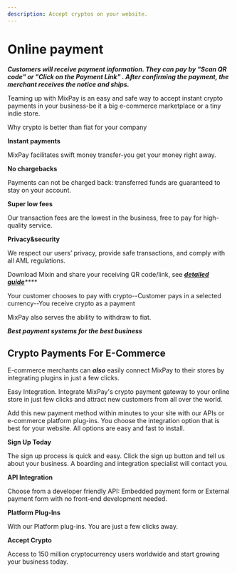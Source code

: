 ```yaml
---
description: Accept cryptos on your website.
---
```


# Online payment

_**Customers will receive payment information. They can pay by "Scan QR code" or "Click on the Payment Link" . After confirming the payment, the merchant receives the notice and ships.**_

Teaming up with MixPay is an easy and safe way to accept instant crypto payments in your business-be it a big e-commerce marketplace or a tiny indie store.

Why crypto is better than fiat for your company

**Instant payments**

MixPay facilitates swift money transfer-you get your money right away.

**No chargebacks**

Payments can not be charged back: transferred funds are guaranteed to stay on your account.

**Super low fees**

Our transaction fees are the lowest in the business, free to pay for high-quality service.

**Privacy\&security**

We respect our users’ privacy, provide safe transactions, and comply with  all AML regulations.

Download Mixin and share your receiving QR code/link, see [_**detailed guide**_](../getting-started/guide.md)_****_

Your customer chooses to pay with crypto--Customer pays in a selected currency--You receive crypto as a payment

MixPay also serves the ability to withdraw to fiat.

_**Best payment systems for the best business**_



## Crypto Payments For E-Commerce

E-commerce merchants can _**also**_ easily connect MixPay to their stores by integrating plugins in just a few clicks.

Easy Integration. Integrate MixPay's crypto payment gateway to your online store in just few clicks and attract new customers from all over the world.

Add this new payment method within minutes to your site with our APIs or e-commerce platform plug-ins. You choose the integration option that is best for your website. All options are easy and fast to install.

**Sign Up Today**

The sign up process is quick and easy. Click the sign up button and tell us about your business. A boarding and integration specialist will contact you.

**API Integration**

Choose from a developer friendly API: Embedded payment form or External payment form with no front-end development needed.

**Platform Plug-Ins**

With our Platform plug-ins. You are just a few clicks away.

**Accept Crypto**

Access to 150 million cryptocurrency users worldwide and start growing your business today.
